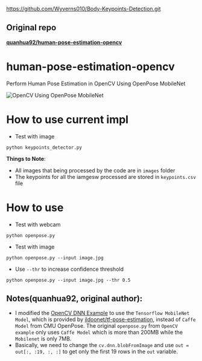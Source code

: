 https://github.com/Wyverns010/Body-Keypoints-Detection.git

## Original repo
**[quanhua92/human-pose-estimation-opencv](https://github.com/quanhua92/human-pose-estimation-opencv.git)**

# human-pose-estimation-opencv
Perform Human Pose Estimation in OpenCV Using OpenPose MobileNet

![OpenCV Using OpenPose MobileNet](output.JPG)


# How to use current impl

- Test with image
```
python keypoints_detector.py
```

**Things to Note**:

* All images that being processed by the code are in `images` folder
* The keypoints for all the iamgesw processed are stored in `keypoints.csv` file

# How to use

- Test with webcam

```
python openpose.py
```

- Test with image
```
python openpose.py --input image.jpg
```

- Use `--thr` to increase confidence threshold

```
python openpose.py --input image.jpg --thr 0.5
```

## Notes(quanhua92, original author):
- I modified the [OpenCV DNN Example](https://github.com/opencv/opencv/blob/master/samples/dnn/openpose.py) to use the `Tensorflow MobileNet Model`, which is provided by [ildoonet/tf-pose-estimation](https://github.com/ildoonet/tf-pose-estimation/tree/master/models/graph/mobilenet_thin), instead of `Caffe Model` from CMU OpenPose. The original `openpose.py` from `OpenCV example` only uses `Caffe Model` which is more than 200MB while the `Mobilenet` is only 7MB.
- Basically, we need to change the `cv.dnn.blobFromImage` and use `out = out[:, :19, :, :]` to get only the first 19 rows in the `out` variable.